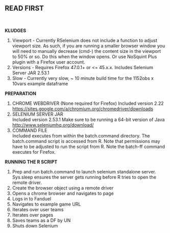 <h2><strong>READ FIRST</strong></h2><br>

<strong>KLUDGES</strong><br>
1. Viewport - Currently RSelenium does not include a function to adjust viewport size. As such, if you are running a smaller browser window you will need to manually decrease (cmd-) the content size in the viewport to 50% or so. Do this when the window opens. Or use NoSquint Plus plugin with a Firefox user account.<br>
2. Versions - Requires Firefox 47.0.1+ or <= 45.x.x. Includes Selenium Server JAR 2.53.1<br>
3. Slow - Currently very slow, ~ 10 minute build time for the 1152obs x 10vars example dataframe<br>

<strong>PREPARATION</strong><br>
1. CHROME WEBDRIVER (None required for Firefox)
Included version 2.22
https://sites.google.com/a/chromium.org/chromedriver/downloads<br>
2. SELENIUM SERVER JAR<br>
Included version 2.53.1
Make sure to be running a 64-bit version of Java
http://www.seleniumhq.org/download/<br>
3. COMMAND FILE<br>
Included executes from within the batch.command directory. The batch.command script is accessed from R. Note that permissions may have to be adjusted to run the script from R. Note the batch-ff command executes for Firefox.<br>

<strong>RUNNING THE R SCRIPT</strong><br>
1. Prep and run batch.command to launch selenium standalone server. Sys.sleep ensures the server gets running before R tries to open the remote driver.<br>
2. Create the browser object using a remote driver<br>
3. Opens a chrome browser and navigates to page<br>
4. Logs in to Fanduel<br>
5. Navigates to example game URL<br>
6. Iterates over user teams<br>
7. Iterates over pages<br>
8. Saves teams as a DF by UN<br>
9. Shuts down Selenium
